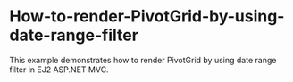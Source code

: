 # How-to-render-PivotGrid-by-using-date-range-filter
 This example demonstrates how to render PivotGrid by using date range filter in EJ2 ASP.NET MVC.
